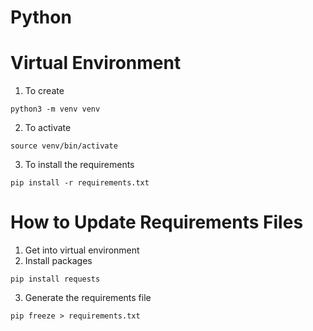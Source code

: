 # Python

# Virtual Environment

1. To create
```
python3 -m venv venv
```

2. To activate
```
source venv/bin/activate
```

3. To install the requirements
```
pip install -r requirements.txt
```

# How to Update Requirements Files

1. Get into virtual environment
2. Install packages
```
pip install requests
```
3. Generate the requirements file
```
pip freeze > requirements.txt
```